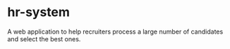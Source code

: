 # hr-system
A web application to help recruiters process a
large number of candidates and select the best ones.
